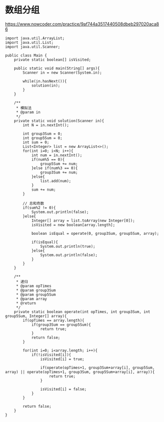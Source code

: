 # 数组分组
https://www.nowcoder.com/practice/9af744a3517440508dbeb297020aca86

    import java.util.ArrayList;
    import java.util.List;
    import java.util.Scanner;
    
    public class Main {
        private static boolean[] isVisited;
    
        public static void main(String[] args){
            Scanner in = new Scanner(System.in);
    
            while(in.hasNext()){
                solution(in);
            }
        }
    
        /**
         * 模拟法
         * @param in
         */
        private static void solution(Scanner in){
            int N = in.nextInt();
    
            int group3Sum = 0;
            int group5Sum = 0;
            int sum = 0;
            List<Integer> list = new ArrayList<>();
            for(int i=0; i<N; i++){
                int num = in.nextInt();
                if(num%5 == 0){
                    group5Sum += num;
                }else if(num%3 == 0){
                    group3Sum += num;
                }else{
                    list.add(num);
                }
                sum += num;
            }
    
            // 总和奇数
            if(sum%2 != 0){
                System.out.println(false);
            }else{
                Integer[] array = list.toArray(new Integer[0]);
                isVisited = new boolean[array.length];
    
                boolean isEqual = operate(0, group3Sum, group5Sum, array);
    
                if(isEqual){
                    System.out.println(true);
                }else{
                    System.out.println(false);
                }
            }
        }
    
        /**
         * 递归
         * @param opTimes
         * @param group3Sum
         * @param group5Sum
         * @param array
         * @return
         */
        private static boolean operate(int opTimes, int group3Sum, int group5Sum, Integer[] array){
            if(opTimes == array.length){
                if(group3Sum == group5Sum){
                    return true;
                }
                return false;
            }
    
            for(int i=0; i<array.length; i++){
                if(!isVisited[i]){
                    isVisited[i] = true;
    
                    if(operate(opTimes+1, group3Sum+array[i], group5Sum, array) || operate(opTimes+1, group3Sum, group5Sum+array[i], array)){
                        return true;
                    }
    
                    isVisited[i] = false;
                }
            }
    
            return false;
        }
    }
    

